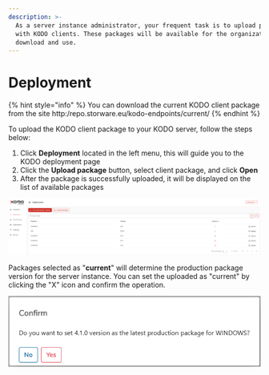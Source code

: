 ```yaml
---
description: >-
  As a server instance administrator, your frequent task is to upload packages
  with KODO clients. These packages will be available for the organization to
  download and use.
---
```


# Deployment

{% hint style="info" %}
You can download the current KODO client package from the site http:/repo.storware.eu/kodo-endpoints/current/
{% endhint %}

To upload the KODO client package to your KODO server, follow the steps below:

1. Click **Deployment** located in the left menu, this will guide you to the KODO deployment page
2. Click the **Upload package** button, select client package, and click **Open**
3. After the package is successfully uploaded, it will be displayed on the list of available packages

![](../../.gitbook/assets/image%20%281%29.png)

Packages selected as "**current**" will determine the production package version for the server instance. You can set the uploaded as "current" by clicking the "X" icon and confirm the operation. 

![](../../.gitbook/assets/image%20%289%29.png)



